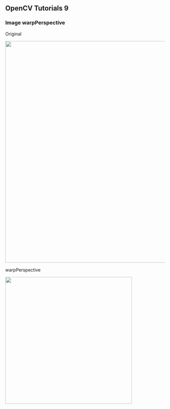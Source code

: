 ## OpenCV Tutorials 9

### Image warpPerspective

Original

<img width=700 src="https://user-images.githubusercontent.com/44635266/63210198-5c1f8b80-c126-11e9-8a39-2b1a160b13c6.png">

warpPerspective

<img width=400 src="https://user-images.githubusercontent.com/44635266/63210199-5c1f8b80-c126-11e9-8d24-65d1b19ef8cf.png">